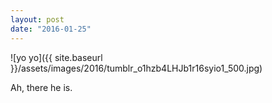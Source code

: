 ```yaml
---
layout: post
date: "2016-01-25"
---
```


![yo yo]({{ site.baseurl }}/assets/images/2016/tumblr_o1hzb4LHJb1r16syio1_500.jpg)

Ah, there he is.
